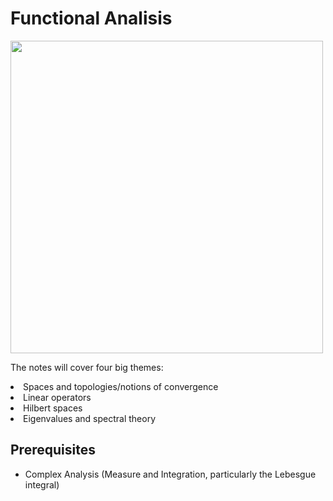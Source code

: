 # Functional Analisis





<img src="XXX.jpg" width="500px" height="auto"> 


<p> The notes will cover four big themes: </p>

<li> Spaces and topologies/notions of convergence </li>
<li> Linear operators </li>
<li> Hilbert spaces </li>
<li> Eigenvalues and spectral theory </li>

<h2 id="prerequisites">Prerequisites</h2>

<ul>
<li>Complex Analysis (Measure and Integration, particularly the Lebesgue integral)</li>
</ul>